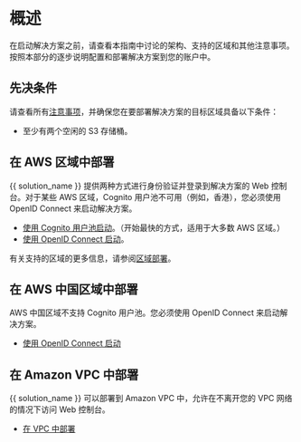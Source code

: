 # 概述

在启动解决方案之前，请查看本指南中讨论的架构、支持的区域和其他注意事项。按照本部分的逐步说明配置和部署解决方案到您的账户中。

## 先决条件

请查看所有[注意事项](../plan-deployment/cost.md)，并确保您在要部署解决方案的目标区域具备以下条件：

- 至少有两个空闲的 S3 存储桶。

## 在 AWS 区域中部署

{{ solution_name }} 提供两种方式进行身份验证并登录到解决方案的 Web 控制台。对于某些 AWS 区域，Cognito 用户池不可用（例如，香港），您必须使用 OpenID Connect 来启动解决方案。

- [使用 Cognito 用户池启动][cognito]。（开始最快的方式，适用于大多数 AWS 区域。）
- [使用 OpenID Connect 启动][oidc]。

有关支持的区域的更多信息，请参阅[区域部署](../plan-deployment/regions.md)。

## 在 AWS 中国区域中部署

AWS 中国区域不支持 Cognito 用户池。您必须使用 OpenID Connect 来启动解决方案。

- [使用 OpenID Connect 启动][oidc]

## 在 Amazon VPC 中部署

{{ solution_name }} 可以部署到 Amazon VPC 中，允许在不离开您的 VPC 网络的情况下访问 Web 控制台。

- [在 VPC 中部署][intranet]

[cognito]: ./with-cognito.md
[oidc]: ./with-oidc.md
[intranet]: ./within-vpc.md
